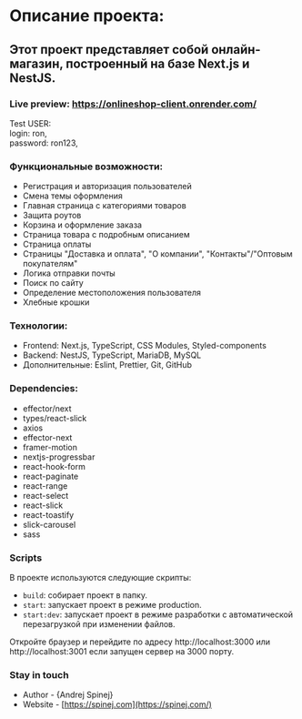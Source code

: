 # Описание проекта:

## Этот проект представляет собой онлайн-магазин, построенный на базе Next.js и NestJS.

### Live preview: https://onlineshop-client.onrender.com/

Test USER: <br>
login: ron, <br>
password: ron123,

### Функциональные возможности:

- Регистрация и авторизация пользователей
- Смена темы оформления
- Главная страница с категориями товаров
- Защита роутов
- Корзина и оформление заказа
- Страница товара с подробным описанием
- Страница оплаты
- Страницы "Доставка и оплата", "О компании", "Контакты"/"Оптовым покупателям"
- Логика отправки почты
- Поиск по сайту
- Определение местоположения пользователя
- Хлебные крошки

### Технологии:

- Frontend: Next.js, TypeScript, CSS Modules, Styled-components
- Backend: NestJS, TypeScript, MariaDB, MySQL
- Дополнительные: Eslint, Prettier, Git, GitHub

### Dependencies:

- effector/next
- types/react-slick
- axios
- effector-next
- framer-motion
- nextjs-progressbar
- react-hook-form
- react-paginate
- react-range
- react-select
- react-slick
- react-toastify
- slick-carousel
- sass

### Scripts

В проекте используются следующие скрипты:

- `build`: собирает проект в папку.
- `start`: запускает проект в режиме production.
- `start:dev`: запускает проект в режиме разработки с автоматической перезагрузкой при изменении файлов.

Откройте браузер и перейдите по адресу http://localhost:3000 или http://localhost:3001 если запущен сервер на 3000 порту.

### Stay in touch

- Author - {Andrej Spinej}
- Website - [https://spinej.com](https://spinej.com/)
